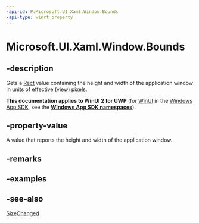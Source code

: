 ```yaml
---
-api-id: P:Microsoft.UI.Xaml.Window.Bounds
-api-type: winrt property
---
```


<!-- Property syntax
public Windows.Foundation.Rect Bounds { get; }
-->

# Microsoft.UI.Xaml.Window.Bounds

## -description
Gets a [Rect](/uwp/api/windows.foundation.rect) value containing the height and width of the application window in units of effective (view) pixels.

**This documentation applies to WinUI 2 for UWP** (for [WinUI](/windows/apps/winui/winui3/) in the [Windows App SDK](/windows/apps/windows-app-sdk/), see the **[Windows App SDK namespaces](/windows/windows-app-sdk/api/winrt/)**).

## -property-value
A value that reports the height and width of the application window.

## -remarks

## -examples

## -see-also
[SizeChanged](window_sizechanged.md)
